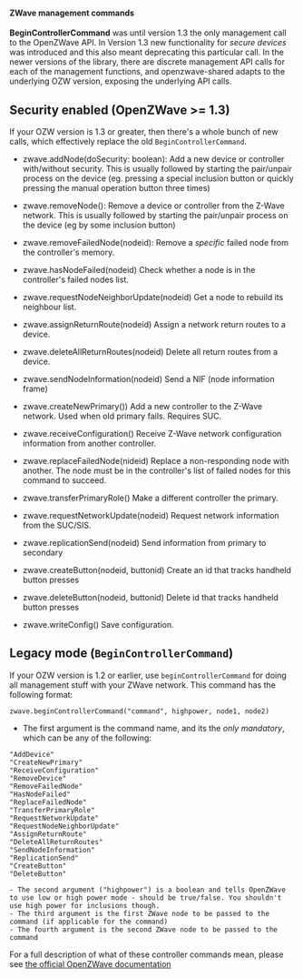 #### ZWave management commands

**BeginControllerCommand** was until version 1.3 the only management call to the
OpenZWave API. In Version 1.3 new functionality for *secure devices* was introduced
and this also meant deprecating this particular call. In the newer versions of
the library, there are discrete management API calls for each of the management
functions, and openzwave-shared adapts to the underlying OZW version, exposing
the underlying API calls.

## Security enabled (OpenZWave >= 1.3)
If your OZW version is 1.3 or greater, then there's a whole bunch of new calls,
which effectively replace the old `BeginControllerCommand`.

-  zwave.addNode(doSecurity: boolean):
  Add a new device or controller with/without security. This is usually followed
  by starting the pair/unpair process on the device (eg. pressing a special
  inclusion button or quickly pressing the manual operation button three times)

-  zwave.removeNode():
  Remove a device or controller from the Z-Wave network. This is usually followed
  by starting the pair/unpair process on the device (eg by some inclusion button)

-  zwave.removeFailedNode(nodeid):
  Remove a *specific* failed node from the controller's memory.

-  zwave.hasNodeFailed(nodeid)
  Check whether a node is in the controller's failed nodes list.

-  zwave.requestNodeNeighborUpdate(nodeid)
  Get a node to rebuild its neighbour list.

-  zwave.assignReturnRoute(nodeid)
  Assign a network return routes to a device.

-  zwave.deleteAllReturnRoutes(nodeid)
  Delete all return routes from a device.

-  zwave.sendNodeInformation(nodeid)
  Send a NIF (node information frame)

-  zwave.createNewPrimary())
  Add a new controller to the Z-Wave network. Used when old primary fails. Requires SUC.

-  zwave.receiveConfiguration()
    Receive Z-Wave network configuration information from another controller.

-  zwave.replaceFailedNode(nideid)
  Replace a non-responding node with another. The node must be in the controller's list of failed nodes for this command to succeed.

-  zwave.transferPrimaryRole()
  Make a different controller the primary.

-  zwave.requestNetworkUpdate(nodeid)
  Request network information from the SUC/SIS.

-  zwave.replicationSend(nodeid)
  Send information from primary to secondary

-  zwave.createButton(nodeid, buttonid)
  Create an id that tracks handheld button presses

-  zwave.deleteButton(nodeid, buttonid)
  Delete id that tracks handheld button presses

-  zwave.writeConfig()
  Save configuration.




## Legacy mode (`BeginControllerCommand`)
If your OZW version is 1.2 or earlier, use `beginControllerCommand` for doing
all management stuff with your ZWave network. This command has the following format:

`zwave.beginControllerCommand("command", highpower, node1, node2)`

  - The first argument is the command name, and its the *only mandatory*, which can be any of the following:

```
"AddDevice"
"CreateNewPrimary"
"ReceiveConfiguration"
"RemoveDevice"
"RemoveFailedNode"
"HasNodeFailed"
"ReplaceFailedNode"
"TransferPrimaryRole"
"RequestNetworkUpdate"
"RequestNodeNeighborUpdate"
"AssignReturnRoute"
"DeleteAllReturnRoutes"
"SendNodeInformation"
"ReplicationSend"
"CreateButton"
"DeleteButton"
```

    - The second argument ("highpower") is a boolean and tells OpenZWave to use low or high power mode - should be true/false. You shouldn't use high power for inclusions though.
    - The third argument is the first ZWave node to be passed to the command (if applicable for the command)
    - The fourth argument is the second ZWave node to be passed to the command

For a full description of what of these controller commands mean, please see
[the official OpenZWave documentation](http://www.openzwave.com/dev/classOpenZWave_1_1Driver.html#ac1a7f80c64bd9e5147be468b7b5a40d9)
